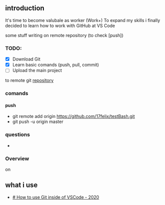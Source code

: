 ## introduction
It's time to become valubale as worker (Work+) 
To expand my skills i finally decided to learn how to work with GitHub at VS Code

some stuff writing on remote repository (to check [push])


### TODO: 
- [x] Download Git
- [x] Learn basic comands (push, pull, commit)
- [ ] Upload the main project

to remote git [repository](https://github.com/17felix/testBash.git)

### comands
#### push
- git remote add origin https://github.com/17felix/testBash.git
- git push -u origin master
### questions
- 

### Overview
on 

## what i use
- [# How to use Git inside of VSCode - 2020](https://www.youtube.com/watch?v=F2DBSH2VoHQ)
